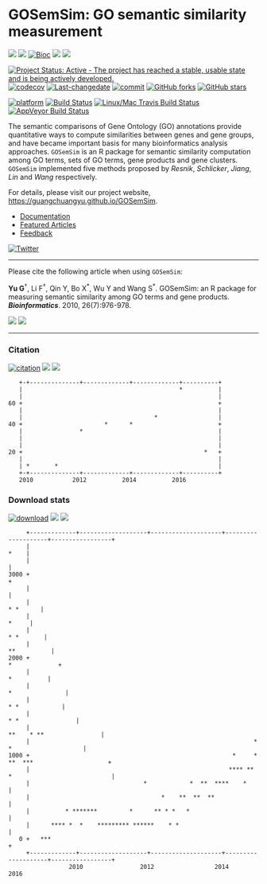 GOSemSim: GO semantic similarity measurement
============================================

[![](https://img.shields.io/badge/release%20version-2.2.0-green.svg?style=flat)](https://bioconductor.org/packages/GOSemSim) [![](https://img.shields.io/badge/devel%20version-2.3.0-green.svg?style=flat)](https://github.com/guangchuangyu/GOSemSim) [![Bioc](http://www.bioconductor.org/shields/years-in-bioc/GOSemSim.svg)](https://www.bioconductor.org/packages/devel/bioc/html/GOSemSim.html#since) [![](https://img.shields.io/badge/download-47079/total-blue.svg?style=flat)](https://bioconductor.org/packages/stats/bioc/GOSemSim) [![](https://img.shields.io/badge/download-2208/month-blue.svg?style=flat)](https://bioconductor.org/packages/stats/bioc/GOSemSim)

[![Project Status: Active - The project has reached a stable, usable state and is being actively developed.](http://www.repostatus.org/badges/latest/active.svg)](http://www.repostatus.org/#active) [![codecov](https://codecov.io/gh/GuangchuangYu/GOSemSim/branch/master/graph/badge.svg)](https://codecov.io/gh/GuangchuangYu/GOSemSim/) [![Last-changedate](https://img.shields.io/badge/last%20change-2017--04--27-green.svg)](https://github.com/GuangchuangYu/GOSemSim/commits/master) [![commit](http://www.bioconductor.org/shields/commits/bioc/GOSemSim.svg)](https://www.bioconductor.org/packages/devel/bioc/html/GOSemSim.html#svn_source) [![GitHub forks](https://img.shields.io/github/forks/GuangchuangYu/GOSemSim.svg)](https://github.com/GuangchuangYu/GOSemSim/network) [![GitHub stars](https://img.shields.io/github/stars/GuangchuangYu/GOSemSim.svg)](https://github.com/GuangchuangYu/GOSemSim/stargazers)

[![platform](http://www.bioconductor.org/shields/availability/devel/GOSemSim.svg)](https://www.bioconductor.org/packages/devel/bioc/html/GOSemSim.html#archives) [![Build Status](http://www.bioconductor.org/shields/build/devel/bioc/GOSemSim.svg)](https://bioconductor.org/checkResults/devel/bioc-LATEST/GOSemSim/) [![Linux/Mac Travis Build Status](https://img.shields.io/travis/GuangchuangYu/GOSemSim/master.svg?label=Mac%20OSX%20%26%20Linux)](https://travis-ci.org/GuangchuangYu/GOSemSim) [![AppVeyor Build Status](https://img.shields.io/appveyor/ci/Guangchuangyu/GOSemSim/master.svg?label=Windows)](https://ci.appveyor.com/project/GuangchuangYu/GOSemSim)

The semantic comparisons of Gene Ontology (GO) annotations provide quantitative ways to compute similarities between genes and gene groups, and have became important basis for many bioinformatics analysis approaches. `GOSemSim` is an R package for semantic similarity computation among GO terms, sets of GO terms, gene products and gene clusters. `GOSemSim` implemented five methods proposed by *Resnik*, *Schlicker*, *Jiang*, *Lin* and *Wang* respectively.

For details, please visit our project website, <https://guangchuangyu.github.io/GOSemSim>.

-   [Documentation](https://guangchuangyu.github.io/GOSemSim/documentation/)
-   [Featured Articles](https://guangchuangyu.github.io/GOSemSim/featuredArticles/)
-   [Feedback](https://guangchuangyu.github.io/GOSemSim/#feedback)

[![Twitter](https://img.shields.io/twitter/url/https/github.com/GuangchuangYu/GOSemSim.svg?style=social)](https://twitter.com/intent/tweet?hashtags=GOSemSim&url=http://bioinformatics.oxfordjournals.org/content/26/7/976&screen_name=guangchuangyu)

------------------------------------------------------------------------

Please cite the following article when using `GOSemSim`:

**Yu G**<sup>†</sup>, Li F<sup>†</sup>, Qin Y, Bo X<sup>\*</sup>, Wu Y and Wang S<sup>\*</sup>. GOSemSim: an R package for measuring semantic similarity among GO terms and gene products. ***Bioinformatics***. 2010, 26(7):976-978.

[![](https://img.shields.io/badge/doi-10.1093/bioinformatics/btq064-green.svg?style=flat)](http://dx.doi.org/10.1093/bioinformatics/btq064) [![](https://img.shields.io/badge/Altmetric-18-green.svg?style=flat)](https://www.altmetric.com/details/100979)

------------------------------------------------------------------------

### Citation

[![citation](https://img.shields.io/badge/cited%20by-273-green.svg?style=flat)](https://scholar.google.com.hk/scholar?oi=bibs&hl=en&cites=9484177541993722322) [![](https://img.shields.io/badge/cited%20in%20Web%20of%20Science%20Core%20Collection--green.svg?style=flat)](http://apps.webofknowledge.com/InboundService.do?mode=FullRecord&customersID=RID&IsProductCode=Yes&product=WOS&Init=Yes&Func=Frame&DestFail=http%3A%2F%2Fwww.webofknowledge.com&action=retrieve&SrcApp=RID&SrcAuth=RID&SID=Y2CXu6nry8nDQZcUy1w&UT=WOS%3A000276045800023) [![](https://img.shields.io/badge/ESI-Highly%20Cited%20Paper-green.svg?style=flat)](http://apps.webofknowledge.com/InboundService.do?mode=FullRecord&customersID=RID&IsProductCode=Yes&product=WOS&Init=Yes&Func=Frame&DestFail=http%3A%2F%2Fwww.webofknowledge.com&action=retrieve&SrcApp=RID&SrcAuth=RID&SID=Y2CXu6nry8nDQZcUy1w&UT=WOS%3A000276045800023)

       +-+--------------+-------------+-------------+----------+
       |                                            *          |
       |                                                       |
    60 +                                                       +
       |                                                       |
       |                                     *                 |
    40 +                       *      *                        +
       |                *                                      |
       |                                                       |
       |                                                       |
    20 +                                                   *   +
       |                                                       |
       | *       *                                             |
       +-+--------------+-------------+-------------+----------+
       2010           2012          2014          2016          

### Download stats

[![download](http://www.bioconductor.org/shields/downloads/GOSemSim.svg)](https://bioconductor.org/packages/stats/bioc/GOSemSim/) [![](https://img.shields.io/badge/download-47079/total-blue.svg?style=flat)](https://bioconductor.org/packages/stats/bioc/GOSemSim) [![](https://img.shields.io/badge/download-2208/month-blue.svg?style=flat)](https://bioconductor.org/packages/stats/bioc/GOSemSim)

         +-------------+-------------------+--------------------+--------------------+-----------------+
         |                                                                                        *    |
         |                                                                                             |
    3000 +                                                                                             +
         |                                                                                             |
         |                                                                                    * *      |
         |                                                                                       *     |
         |                                                                                   * *       |
         |                                                                                 **          |
    2000 +                                                                               *             +
         |                                                                                  *          |
         |                                                                             *               |
         |                                                                              * *            |
         |                                                                          * *                |
         |                                                                   **    * **                |
         |                                                               *        *                    |
    1000 +                                                         *     * **  ***                     +
         |                                                        **** ** *                            |
         |                                *            *  **  ****    *                                |
         |                                     *    **  **  **                                         |
         |          * *******         *      ** * *   *                                                |
         |      **** *  *    ********* ******    * *                                                   |
       0 +   ***                                                                                       +
         +-------------+-------------------+--------------------+--------------------+-----------------+
                     2010                2012                 2014                 2016
